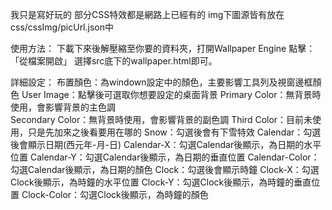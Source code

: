 我只是寫好玩的
部分CSS特效都是網路上已經有的
img下圖源皆有放在css/cssImg/picUrl.json中

使用方法：
下載下來後解壓縮至你要的資料夾，打開Wallpaper Engine
點擊：「從檔案開啟」
選擇src底下的wallpaper.html即可。


詳細設定：
布置顏色：為windown設定中的顏色，主要影響工具列及視窗邊框顏色
User Image：點擊後可選取你想要設定的桌面背景
Primary Color：無背景時使用，會影響背景的主色調\
Secondary Color：無背景時使用，會影響背景的副色調
Third Color：目前未使用，只是先加來之後看要用在哪的
Snow：勾選後會有下雪特效
Calendar：勾選後會顯示日期(西元年-月-日)
Calendar-X：勾選Calendar後顯示，為日期的水平位置
Calendar-Y：勾選Calendar後顯示，為日期的垂直位置
Calendar-Color：勾選Calendar後顯示，為日期的顏色
Clock：勾選後會顯示時鐘
Clock-X：勾選Clock後顯示，為時鐘的水平位置
Clock-Y：勾選Clock後顯示，為時鐘的垂直位置
Clock-Color：勾選Clock後顯示，為時鐘的顏色
